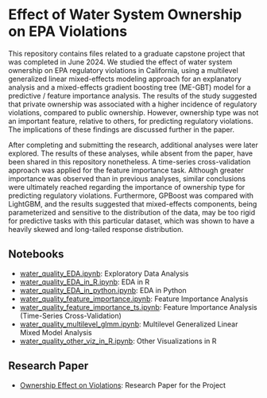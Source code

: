 # Effect of Water System Ownership on EPA Violations

This repository contains files related to a graduate capstone project that was completed in June 2024. We studied the effect of water system ownership on EPA regulatory violations in California, using a multilevel generalized linear mixed-effects modeling approach for an explanatory analysis and a mixed-effects gradient boosting tree (ME-GBT) model for a predictive / feature importance analysis. The results of the study suggested that private ownership was associated with a higher incidence of regulatory violations, compared to public ownership. However, ownership type was not an important feature, relative to others, for predicting regulatory violations. The implications of these findings are discussed further in the paper.

After completing and submitting the research, additional analyses were later explored. The results of these analyses, while absent from the paper, have been shared in this repository nonetheless. A time-series cross-validation approach was applied for the feature importance task. Although greater importance was observed than in previous analyses, similar conclusions were ultimately reached regarding the importance of ownership type for predicting regulatory violations. Furthermore, GPBoost was compared with LightGBM, and the results suggested that mixed-effects components, being parameterized and sensitive to the distribution of the data, may be too rigid for predictive tasks with this particular dataset, which was shown to have a heavily skewed and long-tailed response distribution.

## Notebooks
- [water_quality_EDA.ipynb](water_quality_EDA.ipynb): Exploratory Data Analysis
- [water_quality_EDA_in_R.ipynb](water_quality_EDA_in_R.ipynb): EDA in R
- [water_quality_EDA_in_python.ipynb](water_quality_EDA_in_python.ipynb): EDA in Python
- [water_quality_feature_importance.ipynb](water_quality_feature_importance.ipynb): Feature Importance Analysis
- [water_quality_feature_importance_ts.ipynb](water_quality_feature_importance_ts.ipynb): Feature Importance Analysis (Time-Series Cross-Validation)
- [water_quality_multilevel_glmm.ipynb](water_quality_multilevel_glmm.ipynb): Multilevel Generalized Linear Mixed Model Analysis
- [water_quality_other_viz_in_R.ipynb](water_quality_other_viz_in_R.ipynb): Other Visualizations in R

## Research Paper
- [Ownership Effect on Violations](ownership_effect_on_violations.pdf): Research Paper for the Project